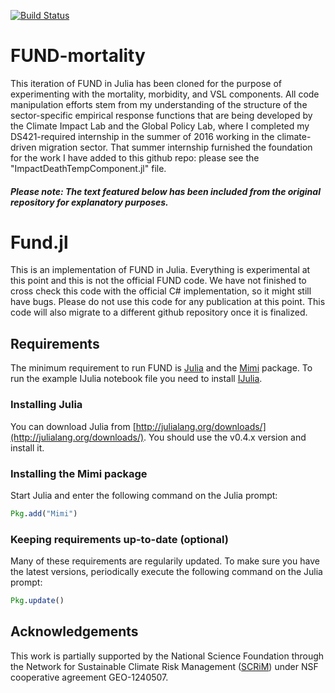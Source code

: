 [![Build Status](https://travis-ci.org/davidanthoff/fund.jl.svg?branch=master)](https://travis-ci.org/davidanthoff/fund.jl)

# FUND-mortality

This iteration of FUND in Julia has been cloned for the purpose of experimenting with the mortality, morbidity, and VSL components. All code manipulation efforts stem from my understanding of the structure of the sector-specific empirical response functions that are being developed by the Climate Impact Lab and the Global Policy Lab, where I completed my DS421-required internship in the summer of 2016 working in the climate-driven migration sector. That summer internship furnished the foundation for the work I have added to this github repo: please see the "ImpactDeathTempComponent.jl" file. 

##### Please note: The text featured below has been included from the original repository for explanatory purposes. #####

# Fund.jl

This is an implementation of FUND in Julia. Everything is experimental at this point and this is not the official FUND code. We have not finished to cross check this code with the official C# implementation, so it might still have bugs. Please do not use this code for any publication at this point. This code will also migrate to a different github repository once it is finalized.

## Requirements

The minimum requirement to run FUND is [Julia](http://julialang.org/) and the [Mimi](https://github.com/davidanthoff/Mimi.jl) package. To run the example IJulia notebook file you need to install [IJulia](https://github.com/JuliaLang/IJulia.jl).

### Installing Julia

You can download Julia from [http://julialang.org/downloads/](http://julialang.org/downloads/). You should use the v0.4.x version and install it.

### Installing the Mimi package

Start Julia and enter the following command on the Julia prompt:

````jl
Pkg.add("Mimi")
````

### Keeping requirements up-to-date (optional)

Many of these requirements are regularily updated. To make sure you have the latest versions, periodically execute the following command on the Julia prompt:

````jl
Pkg.update()
````
## Acknowledgements

This work is partially supported by the National Science Foundation through the Network for Sustainable Climate Risk Management ([SCRiM](http://scrimhub.org/)) under NSF cooperative agreement GEO-1240507.
